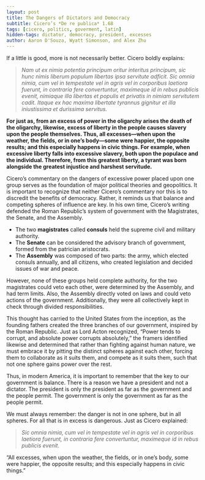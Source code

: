 ```yaml
---
layout: post
title: The Dangers of Dictators and Democracy
subtitle: Cicero’s *De re publica* 1.68
tags: [cicero, politics, goverment, latin]
hidden-tags: dictator, democracy, president, excesses
author: Aaron D'Souza, Wyatt Simonson, and Alex Zhu
---
```


If a little is good, more is not necessarily better. Cicero boldly explains:

> *Nam ut ex nimia potentia principum oritur interitus principum, sic hunc nimis liberum populum libertas ipsa servitute adficit. Sic omnia nimia, cum vel in tempestate vel in agris vel in corporibus laetiora fuerunt, in contraria fere convertuntur, maximeque id in rebus publicis evenit, nimiaque illa libertas et populis et privatis in nimiam servitutem cadit. Itaque ex hac maxima libertate tyrannus gignitur et illa iniustissima et durissima servitus.*

**For just as, from an excess of power in the oligarchy arises the death of the oligarchy, likewise, excess of liberty in the people causes slavery upon the people themselves. Thus, all excesses—when upon the weather, the fields, or in one’s body—some were happier, the opposite results; and this especially happens in civic things. For example, when excessive liberty falls into excessive slavery, both upon the populace and the individual. Therefore, from this greatest liberty, a tyrant was born alongside the greatest injustice and harshest servitude.**

Cicero’s commentary on the dangers of excessive power placed upon one group serves as the foundation of major political theories and geopolitics. It is important to recognize that neither Cicero’s commentary nor this is to discredit the benefits of democracy. Rather, it reminds us that balance and competing spheres of influence are key. In his own time, Cicero’s writing defended the Roman Republic’s system of government with the Magistrates, the Senate, and the Assembly.

- The two **magistrates** called **consuls** held the supreme civil and military authority.
- The **Senate** can be considered the advisory branch of government, formed from the patrician aristocrats.
- The **Assembly** was composed of two parts: the army, which elected consuls annually, and all citizens, who created legislation and decided issues of war and peace.

However, none of these groups held complete authority, for the two magistrates could veto each other, were determined by the Assembly, and had term limits. Also, the Assembly directly voted on laws and could veto actions of the government. Additionally, they were all collectively kept in check through divided responsibilities.

This thought has carried to the United States from the inception, as the founding fathers created the three branches of our government, inspired by the Roman Republic. Just as Lord Acton recognized, “Power tends to corrupt, and absolute power corrupts absolutely,” the framers identified likewise and determined that rather than fighting against human nature, we must embrace it by pitting the distinct spheres against each other, forcing them to collaborate as it suits them, and compete as it suits them, such that not one sphere gains power over the rest.

Thus, in modern America, it is important to remember that the key to our government is balance. There is a reason we have a president and not a dictator. The president is only the president as far as the government and the people permit. The government is only the government as far as the people permit.

We must always remember: the danger is not in one sphere, but in all spheres. For all that is in excess is dangerous. Just as Cicero explained:

> *Sic omnia nimia, cum vel in tempestate vel in agris vel in corporibus laetiora fuerunt, in contraria fere convertuntur, maximeque id in rebus publicis evenit.*

“All excesses, when upon the weather, the fields, or in one’s body, some were happier, the opposite results; and this especially happens in civic things.”
